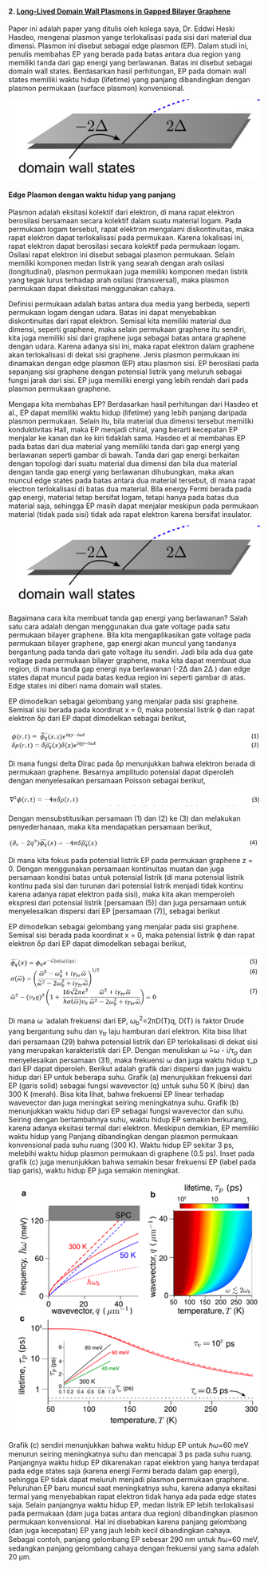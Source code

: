 
#### 2. [Long-Lived Domain Wall Plasmons in Gapped Bilayer Graphene](https://pubs.acs.org/doi/10.1021/acs.nanolett.7b02584) 

Paper ini adalah paper yang ditulis oleh kolega saya, Dr. Eddwi Heski Hasdeo, mengenai plasmon yange terlokalisasi pada sisi dari material dua dimensi. Plasmon ini disebut sebagai edge plasmon (EP). Dalam studi ini, penulis membahas EP yang berada pada batas antara dua region yang memiliki tanda dari gap energi yang berlawanan. Batas ini disebut sebagai domain wall states. Berdasarkan hasil perhitungan, EP pada domain wall states memiliki waktu hidup (lifetime) yang panjang dibandingkan dengan plasmon permukaan (surface plasmon) konvensional.

![dws](dws.png)

#### Edge Plasmon dengan waktu hidup yang panjang

Plasmon adalah eksitasi kolektif dari elektron, di mana rapat elektron berosilasi bersamaan secara kolektif dalam suatu material logam. Pada permukaan logam tersebut, rapat elektron mengalami diskontinuitas, maka rapat elektron dapat terlokalisasi pada permukaan. Karena lokalisasi ini, rapat elektron dapat berosilasi secara kolektif pada permukaan logam. Osilasi rapat elektron ini disebut sebagai plasmon permukaan. Selain memiliki komponen medan listrik yang searah dengan arah osilasi (longitudinal), plasmon permukaan juga memiliki komponen medan listrik yang tegak lurus terhadap arah osilasi (transversal), maka plasmon permukaan dapat dieksitasi menggunakan cahaya. 

Definisi permukaan adalah batas antara dua media yang berbeda, seperti permukaan logam dengan udara. Batas ini dapat menyebabkan diskontinuitas dari rapat elektron. Semisal kita memiliki material dua dimensi, seperti graphene, maka selain permukaan graphene itu sendiri, kita juga memiliki sisi dari graphene juga sebagai batas antara graphene dengan udara. Karena adanya sisi ini, maka rapat elektron dalam graphene akan terlokalisasi di dekat sisi graphene. Jenis plasmon permukaan ini dinamakan dengan edge plasmon (EP) atau plasmon sisi. EP berosilasi pada sepanjang sisi graphene dengan potensial listrik yang meluruh sebagai fungsi jarak dari sisi. EP juga memiliki energi yang lebih rendah dari pada plasmon permukaan graphene. 

Mengapa kita membahas EP? Berdasarkan hasil perhitungan dari Hasdeo et al., EP dapat memiliki waktu hidup (lifetime) yang lebih panjang daripada plasmon permukaan. Selain itu, bila material dua dimensi tersebut memiliki konduktivitas Hall, maka EP menjadi chiral, yang berarti kecepatan EP menjalar ke kanan dan ke kiri tidaklah sama. Hasdeo et al membahas EP pada batas dari  dua material yang memiliki tanda dari gap energi yang berlawanan seperti gambar di bawah. Tanda dari gap energi berkaitan dengan topologi dari suatu material dua dimensi dan bila dua material dengan tanda gap energi yang berlawanan dihubungkan, maka akan muncul edge states pada batas  antara dua material tersebut, di mana rapat electron terlokalisasi di batas dua material. Bila energy Fermi berada pada gap energi, material tetap bersifat logam, tetapi hanya pada batas dua material saja, sehingga EP masih dapat menjalar meskipun pada permukaan material (tidak pada sisi) tidak ada rapat elektron karena bersifat insulator. 

![dws](dws.png)

Bagaimana cara kita membuat tanda gap energi yang berlawanan? Salah satu cara adalah dengan menggunakan dua gate voltage pada satu permukaan bilayer graphene. Bila kita mengaplikasikan gate voltage pada permukaan bilayer graphene, gap energi akan muncul yang tandanya bergantung pada tanda dari gate voltage itu sendiri. Jadi bila ada dua gate voltage pada permukaan bilayer graphene, maka kita dapat membuat dua region, di mana tanda gap energi nya berlawanan (-2Δ dan 2Δ ) dan edge states dapat muncul pada batas kedua region ini seperti gambar di atas. Edge states ini diberi nama domain wall states.

EP dimodelkan sebagai gelombang yang menjalar pada sisi graphene. Semisal sisi berada pada koordinat x = 0, maka potensial listrik ϕ  dan rapat elektron δρ dari EP dapat dimodelkan sebagai berikut,

![1-2-2](1-2-2.PNG)

Di mana fungsi delta Dirac pada δρ menunjukkan bahwa elektron berada di permukaan graphene. Besarnya amplitudo potensial dapat diperoleh dengan menyelesaikan persamaan Poisson sebagai berikut,

![3](3-2.PNG)

Dengan mensubstitusikan persamaan (1) dan (2) ke (3) dan melakukan penyederhanaan, maka kita mendapatkan persamaan berikut,

![4](4-2.PNG)

Di mana kita fokus pada potensial listrik EP pada permukaan graphene z = 0. Dengan menggunakan persamaan kontinuitas muatan dan juga persamaan kondisi batas untuk potensial listrik (di mana potensial listrik kontinu pada sisi dan turunan dari potensial listrik menjadi tidak kontinu karena adanya rapat elektron pada sisi), maka kita akan memperoleh ekspresi dari potensial listrik [persamaan (5)] dan juga persamaan untuk menyelesaikan dispersi dari EP [persamaan (7)], sebagai berikut

EP dimodelkan sebagai gelombang yang menjalar pada sisi graphene. Semisal sisi berada pada koordinat x = 0, maka potensial listrik ϕ  dan rapat elektron δρ dari EP dapat dimodelkan sebagai berikut,

![5-7](5-7-2.PNG)

Di mana ω ̃  adalah frekuensi dari EP,  ω<sub>b</sub><sup>2</sup>=2πD(T)q, D(T) is faktor Drude yang bergantung suhu  dan γ<sub>tr</sub> laju hamburan dari elektron. Kita bisa lihat dari persamaan (29) bahwa potensial listrik dari EP terlokalisasi di dekat sisi yang merupakan karakteristik dari EP.  Dengan menuliskan ω ̃=ω - i/τ<sub>p</sub> dan menyelesaikan persamaan (31), maka frekuensi ω  dan juga waktu hidup τ_p dari EP dapat diperoleh.  Berikut adalah grafik dari dispersi dan juga waktu hidup dari EP untuk beberapa suhu.  Grafik (a) menunjukkan frekuensi dari EP (garis solid) sebagai fungsi wavevector (q) untuk suhu 50 K (biru) dan 300 K (merah). Bisa kita lihat, bahwa frekuensi EP linear terhadap wavevector dan juga meningkat seiring meningkatnya suhu. Grafik (b) menunjukkan waktu hidup dari EP sebagai fungsi wavevector dan suhu. Seiring dengan bertambahnya suhu, waktu hidup EP semakin berkurang, karena adanya eksitasi termal dari elektron. Meskipun demikian, EP memiliki waktu hidup yang Panjang dibandingkan dengan plasmon permukaan  konvensional pada suhu ruang (300 K). Waktu hidup EP sekitar 3 ps, melebihi waktu hidup plasmon permukaan di graphene (0.5 ps). Inset pada grafik (c) juga menunjukkan bahwa semakin besar frekuensi EP (label pada tiap garis), waktu hidup EP juga semakin meningkat. 

![lf](lf.png)

Grafik (c) sendiri menunjukkan bahwa waktu hidup EP untuk ℏω=60 meV menurun seiring meningkatnya suhu dan mencapai 3 ps pada suhu ruang. Panjangnya waktu hidup EP dikarenakan rapat elektron yang hanya terdapat pada edge states saja (karena  energi Fermi berada dalam gap energi), sehingga EP tidak dapat meluruh menjadi plasmon permukaan graphene. Peluruhan EP baru muncul saat meningkatnya suhu, karena adanya eksitasi termal yang menyebabkan rapat elektron tidak hanya ada pada edge states saja. Selain panjangnya waktu hidup EP, medan listrik EP lebih terlokalisasi pada permukaan (dam juga batas antara dua region) dibandingkan plasmon permukaan konvensional. Hal ini disebabkan karena panjang gelombang (dan juga kecepatan) EP yang jauh lebih kecil dibandingkan cahaya. Sebagai contoh, panjang gelombang EP sebesar 290 nm untuk ℏω=60 meV, sedangkan panjang gelombang cahaya dengan frekuensi yang sama adalah 20 μm.


